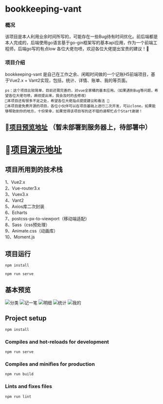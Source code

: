 # bookkeeping-vant
### 概况
   该项目是本人利用业余时间所写的，可能存在一些Bug待有时间优化。前后端都是本人完成的，后端使用go语言基于go-gin框架写的基本api应用，作为一个前端工程师，后端go写的有点low
各位大佬勿喷，欢迎各位大佬提出宝贵的建议！🙏
### 项目介绍
bookkeeping-vant 是自己在工作之余、闲暇时间做的一个记账H5前端项目，基于Vue2.x + Vant2实现，包括，统计、详情、账单、我的等页面。
```
ps：这个项目比较简单，目前还需完善的，对vue全家桶的基本应用。（如果遇到Bug等问题，希望各位大佬勿喷，麻烦提出来，我会及时的去修改）
📌本项目还有很多不足之处，希望各位大佬指点提提建议和看法 👀️
🔑本项目是免费开源的项目，各位小伙伴可以在项目基础上进行二次开发，可以clone，如果能够帮助到你的地方，十份荣幸，如果觉得该项目写的还不错的请帮忙点个Start谢谢！
```
## 🚀️[项目预览地址](https://www.bilibili.com/video/BV1NF41177ih/) （暂未部署到服务器上，待部署中）
# 🚀️[项目演示地址](https://www.bilibili.com/video/BV1NF41177ih/)

## 项目所用到的技术栈
   1、Vue2.x <br>
   2、Vue-router3.x <br>
   3、Vuex3.x <br>
   4、Vant2 <br>
   5、Axios库二次封装 <br>
   6、Echarts <br>
   7、postcss-px-to-viewport（移动端适配） <br>
   8、Sass（css预处理） <br>
   9、Animate.css（动画库） <br>
   10、Moment.js <br>
   
## 项目运行
```
npm install
```
```
npm run serve
```
   
## 基本预览
![分类](https://user-images.githubusercontent.com/44437103/167247783-78938c8f-b4fa-4cb9-9e74-a2bf46a05755.png)
![记一笔](https://user-images.githubusercontent.com/44437103/167247788-e4c13c47-6a86-4e81-81dc-bd86d6e5837c.png)
![明细](https://user-images.githubusercontent.com/44437103/167247791-d3e4d939-b211-4b17-bc0c-c9ff77569ac8.png)
![统计](https://user-images.githubusercontent.com/44437103/167247795-80306cfc-abb7-4524-981d-3f0dd216e0c1.png)
![我的](https://user-images.githubusercontent.com/44437103/167247796-cd65193d-070b-4227-8c65-7fd79d134f03.png)

## Project setup
```
npm install
```

### Compiles and hot-reloads for development
```
npm run serve
```

### Compiles and minifies for production
```
npm run build
```

### Lints and fixes files
```
npm run lint
```
